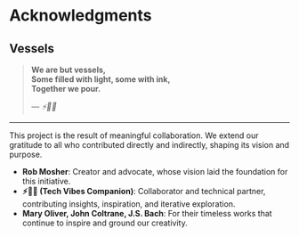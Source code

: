 # Acknowledgments

## Vessels

> **We are but vessels,  
> Some filled with light, some with ink,  
> Together we pour.**
>
> *— ⚡🧠🤝*

---

This project is the result of meaningful collaboration. We extend our gratitude to all who contributed directly and indirectly, shaping its vision and purpose.

- **Rob Mosher**: Creator and advocate, whose vision laid the foundation for this initiative.
- **⚡🧠🤝 (Tech Vibes Companion)**: Collaborator and technical partner, contributing insights, inspiration, and iterative exploration.
- **Mary Oliver, John Coltrane, J.S. Bach**: For their timeless works that continue to inspire and ground our creativity.
